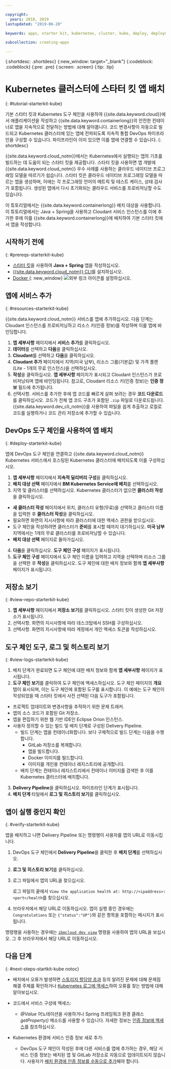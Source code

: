 ```yaml
---

copyright:
  years: 2018, 2019
lastupdated: "2019-06-20"

keywords: apps, starter kit, kubernetes, cluster, kube, deploy, deployment

subcollection: creating-apps

---
```


{:shortdesc: .shortdesc}
{:new_window: target="_blank"}
{:codeblock: .codeblock}
{:pre: .pre}
{:screen: .screen}
{:tip: .tip}

# Kubernetes 클러스터에 스타터 킷 앱 배치
{: #tutorial-starterkit-kube}

기본 스타터 킷과 Kubernetes 도구 체인을 사용하여 {{site.data.keyword.cloud}}에서 애플리케이션을 작성하고 {{site.data.keyword.containerlong}}의 안전한 컨테이너로 앱을 지속적으로 전달하는 방법에 대해 알아봅니다. 코드 변경사항이 자동으로 빌드되고 Kubernetes 클러스터에 있는 앱에 전파되도록 지속적 통합 DevOps 파이프라인을 구성할 수 있습니다. 파이프라인이 이미 있으면 이를 앱에 연결할 수 있습니다.
{: shortdesc}

{{site.data.keyword.cloud_notm}}에서는 Kubernetes에서 실행되는 앱의 기초를 빌드하는 데 도움이 되는 스타터 킷을 제공합니다. 스타터 킷을 사용하면 앱 개발에 {{site.data.keyword.cloud_notm}} 우수 사례를 사용하는 클라우드 네이티브 프로그래밍 모델을 따르기가 쉽습니다. 스타터 킷은 클라우드 네이티브 프로그래밍 모델을 따르는 앱을 생성하며, 이에는 각 프로그래밍 언어의 메트릭 및 테스트 케이스, 상태 검사가 포함됩니다. 생성된 앱에서 다시 초기화되는 클라우드 서비스를 프로비저닝할 수도 있습니다.

이 튜토리얼에서는 {{site.data.keyword.containerlong}} 배치 대상을 사용합니다. 이 튜토리얼에서는 Java + Spring을 사용하고 Cloudant 서비스 인스턴스를 이에 추가한 후에 이를 {{site.data.keyword.containerlong}}에 배치하여 기본 스타터 킷에서 앱을 작성합니다.

## 시작하기 전에
{: #prereqs-starterkit-kube}

* [스타터 킷](/docs/apps/tutorials?topic=creating-apps-tutorial-starterkit)을 사용하여 **Java + Spring** 앱을 작성하십시오.
* [{{site.data.keyword.cloud_notm}} CLI](/docs/cli?topic=cloud-cli-getting-started)를 설치하십시오.
* [Docker ](https://www.docker.com/get-started){: new_window} ![외부 링크 아이콘](../../icons/launch-glyph.svg "외부 링크 아이콘")를 설정하십시오.

## 앱에 서비스 추가
{: #resources-starterkit-kube}

{{site.data.keyword.cloud_notm}} 서비스를 앱에 추가하십시오. 다음 단계는 Cloudant 인스턴스를 프로비저닝하고 리소스 키(인증 정보)를 작성하며 이를 앱에 바인딩합니다.

1. **앱 세부사항** 페이지에서 **서비스 추가**를 클릭하십시오.
2. **데이터**를 선택하고 **다음**을 클릭하십시오.
3. **Cloudant**를 선택하고 **다음**을 클릭하십시오.
4. **Cloudant 추가** 페이지에서 지역(미국 남부), 리소스 그룹(기본값) 및 가격 플랜(Lite - 1개의 무료 인스턴스)을 선택하십시오.
5. **작성**을 클릭하십시오. **앱 세부사항** 페이지가 표시되고 Cloudant 인스턴스가 프로비저닝되며 앱에 바인딩됩니다. 참고로, Cloudant 리소스 키(인증 정보)는 **인증 정보** 필드에 추가됩니다.
6. 선택사항. 서비스를 추가한 후에 앱 코드를 빠르게 살펴 보려는 경우 **코드 다운로드**를 클릭하십시오. 코드가 전체 앱 코드 구조가 포함된 `.zip` 파일로 다운로드됩니다. {{site.data.keyword.dev_cli_notm}}을 사용하여 파일을 쉽게 추출하고 로컬로 코드를 실행하거나 코드 관리 저장소에 추가할 수 있습니다.

## DevOps 도구 체인을 사용하여 앱 배치
{: #deploy-starterkit-kube}

앱에 DevOps 도구 체인을 연결하고 {{site.data.keyword.cloud_notm}} Kubernetes 서비스에서 호스팅된 Kubernetes 클러스터에 배치되도록 이를 구성하십시오.

1. **앱 세부사항** 페이지에서 **지속적 딜리버리 구성**을 클릭하십시오.
2. **배치 대상 선택** 페이지에서 **BM Kubernetes Service에 배치**를 선택하십시오.
3. 지역 및 클러스터를 선택하십시오. Kubernetes 클러스터가 없으면 **클러스터 작성**을 클릭하십시오.
  * **새 클러스터 작성** 페이지에서 위치, 클러스터 유형(무료)을 선택하고 클러스터 이름을 입력한 후 **클러스터 작성**을 클릭하십시오.
  * 필요하면 화면의 지시사항에 따라 클러스터에 대한 액세스 권한을 받으십시오.
  * 도구 체인을 작성하려면 클러스터가 **준비**를 표시할 때까지 대기하십시오. **미국 남부** 지역에서는 1개의 무료 클러스터를 프로비저닝할 수 있습니다.
  * **배치 대상 선택** 페이지로 돌아가십시오.
4. **다음**을 클릭하십시오. **도구 체인 구성** 페이지가 표시됩니다.
5. **도구 체인 구성** 페이지에서 도구 체인 이름을 입력하고 지역을 선택하며 리소스 그룹을 선택한 후 **작성**을 클릭하십시오. 도구 체인에 대한 배치 정보와 함께 **앱 세부사항** 페이지가 표시됩니다.

## 저장소 보기
{: #view-repo-starterkit-kube}

1. **앱 세부사항** 페이지에서 **저장소 보기**를 클릭하십시오. 스타터 킷이 생성한 Git 저장소가 표시됩니다.
2. 선택사항. 화면의 지시사항에 따라 데스크탑에서 SSH를 구성하십시오.
3. 선택사항. 화면의 지시사항에 따라 계정에서 개인 액세스 토큰을 작성하십시오.

## 도구 체인 도구, 로그 및 히스토리 보기
{: #view-logs-starterkit-kube}

1. 배치 단계가 완료되면 도구 체인에 대한 배치 정보와 함께 **앱 세부사항** 페이지가 표시됩니다.
2. **도구 체인 보기**를 클릭하여 도구 체인에 액세스하십시오. 도구 체인 페이지의 **개요** 탭이 표시되며, 이는 도구 체인에 포함된 도구를 표시합니다. 이 예에는 도구 체인이 작성되었을 때 스타터 킷에서 사전 선택된 다음 도구가 포함됩니다.
  * 프로젝트 업데이트와 변경사항을 추적하기 위한 문제 트래커.
  * 앱의 소스 코드가 포함된 Git 저장소.
  * 앱을 편집하기 위한 웹 기반 IDE인 Eclipse Orion 인스턴스.
  * 사용자 정의할 수 있는 빌드 및 배치 단계로 구성된 Delivery Pipeline.
	 * 빌드 단계는 앱을 컨테이너화합니다. 보다 구체적으로 빌드 단계는 다음을 수행합니다.
	   * GitLab 저장소를 복제합니다.
	   * 앱을 빌드합니다.
	   * Docker 이미지를 빌드합니다.
	   * 이미지를 개인용 컨테이너 레지스트리에 공개합니다.
	 * 배치 단계는 컨테이너 레지스트리에서 컨테이너 이미지를 검색한 후 이를 Kubernetes 클러스터에 배치합니다.
3. **Delivery Pipeline**을 클릭하십시오. 파이프라인 단계가 표시됩니다.
4. **배치 단계** 타일에서 **로그 및 히스토리 보기**를 클릭하십시오.

## 앱이 실행 중인지 확인
{: #verify-starterkit-kube}

앱을 배치하고 나면 Delivery Pipeline 또는 명령행이 사용자를 앱의 URL로 이동시킵니다.

1. DevOps 도구 체인에서 **Delivery Pipeline**을 클릭한 후 **배치 단계**를 선택하십시오.
2. **로그 및 히스토리 보기**를 클릭하십시오.
3. 로그 파일에서 앱의 URL을 찾으십시오.

    로그 파일의 끝에서 `View the application health at: http://<ipaddress>:<port>/health`를 찾으십시오.

4. 브라우저에서 해당 URL로 이동하십시오. 앱이 실행 중인 경우에는 `Congratulations` 또는 `{"status":"UP"}`와 같은 항목을 포함하는 메시지가 표시됩니다.

명령행을 사용하는 경우에는 [`ibmcloud dev view`](/docs/cli/idt?topic=cloud-cli-idt-cli#view) 명령을 사용하여 앱의 URL을 보십시오. 그 후 브라우저에서 해당 URL로 이동하십시오.

## 다음 단계
{: #next-steps-startkit-kube notoc}

* 배치에서 오류가 발생하면 [스토리지 할당양 초과](/docs/apps?topic=creating-apps-managingapps#exceed_quota) 등의 알려진 문제에 대해 문제점 해결 주제를 확인하거나 [Kubernetes 로그에 액세스](/docs/apps?topic=creating-apps-managingapps#access_kube_logs)하여 오류를 찾는 방법에 대해 알아보십시오.

* 코드에서 서비스 구성에 액세스:
	- _@Value_ 어노테이션을 사용하거나 Spring 프레임워크 환경 클래스 _getProperty()_ 메소드를 사용할 수 있습니다. 자세한 정보는 [인증 정보에 액세스](/docs/java-spring?topic=java-spring-configuration#accessing-credentials)를 참조하십시오.

* Kubernetes 환경에 서비스 인증 정보 새로 추가:
	- DevOps 도구 체인이 작성된 후에 다른 서비스를 앱에 추가하는 경우, 해당 서비스 인증 정보는 배치된 앱 및 GitLab 저장소로 자동으로 업데이트되지 않습니다. 사용자가 [배치 환경에 인증 정보를 수동으로 추가](/docs/apps?topic=creating-apps-credentials_overview)해야 합니다.
